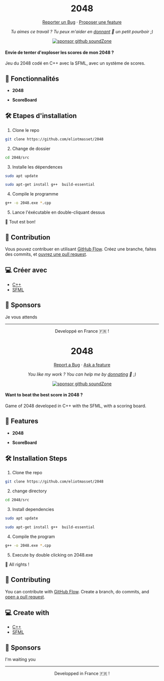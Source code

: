 <h1 align="center">
  2048
</h1>

<p align="center">
    <a href="https://github.com/eliotmasset/2048/issues/new/choose">Reporter un Bug</a>
    ·
    <a href="https://github.com/eliotmasset/2048/issues/new/choose">Proposer une feature</a>
</p>

<p align="center">
<i>Tu aimes ce travail ? Tu peux m'aider en <a href="https://paypal.me/eliotmasset/10">donnant</a>  💸 un petit pourboir ;)</i>
</p>

<p align="center">
<a href="https://www.paypal.me/eliotmasset"><img src="https://img.shields.io/badge/support-PayPal-blue?logo=PayPal&style=flat-square&label=Donate" alt="sponsor github soundZone"/>
</a>
</p>

#### Envie de tenter d'exploser les scores de mon 2048 ?

Jeu du 2048 codé en C++ avec la SFML, avec un système de scores.

## 🧐 Fonctionnalités

- **2048**

- **ScoreBoard**

## 🛠️ Etapes d'installation

1. Clone le repo

```bash
git clone https://github.com/eliotmasset/2048
```

2. Change de dossier

```bash
cd 2048/src
```

3. Installe les dépendences

```bash
sudo apt update

sudo apt-get install g++  build-essential
```

4. Compile le programme

```bash
g++ -o 2048.exe *.cpp
```

5. Lance l'éxécutable en double-cliquant dessus

🌟 Tout est bon!

## 🍰 Contribution

Vous pouvez contribuer en utilisant [GitHub Flow](https://guides.github.com/introduction/flow). Créez une branche, faites des commits, et [ouvrez une pull request](https://github.com/eliotmasset/2048/compare).

## 💻 Créer avec

- [C++](https://www.cplusplus.com/)
- [SFML](https://www.sfml-dev.org/)

## 🙇 Sponsors

Je vous attends

<hr>
<p align="center">
Developpé en France 🇫🇷 !
</p>

<h1 align="center">
  2048
</h1>

<p align="center">
    <a href="https://github.com/eliotmasset/soundZone/issues/new/choose">Report a Bug</a>
    ·
    <a href="https://github.com/eliotmasset/soundZone/issues/new/choose">Ask a feature</a>
</p>

<p align="center">
<i>You like my work ? You can help me by <a href="https://paypal.me/eliotmasset/10">donnating</a>  💸 ;)</i>
</p>

<p align="center">
<a href="https://www.paypal.me/eliotmasset"><img src="https://img.shields.io/badge/support-PayPal-blue?logo=PayPal&style=flat-square&label=Donate" alt="sponsor github soundZone"/>
</a>
</p>

#### Want to beat the best score in 2048 ?

Game of 2048 developed in C++ with the SFML, with a scoring board.

## 🧐 Features

- **2048**

- **ScoreBoard**

## 🛠️ Installation Steps

1. Clone the repo

```bash
git clone https://github.com/eliotmasset/2048
```

2. change directory

```bash
cd 2048/src
```

3. Install dependencies

```bash
sudo apt update

sudo apt-get install g++  build-essential
```

4. Compile the program

```bash
g++ -o 2048.exe *.cpp
```

5. Execute by double clicking on 2048.exe

🌟 All rights !

## 🍰 Contributing

You can contribute with [GitHub Flow](https://guides.github.com/introduction/flow). Create a branch, do commits, and [open a pull request](https://github.com/eliotmasset/2048/compare).

## 💻 Create with

- [C++](https://www.cplusplus.com/)
- [SFML](https://www.sfml-dev.org/)

## 🙇 Sponsors

I'm waiting you

<hr>
<p align="center">
Developped in France 🇫🇷 !
</p>
